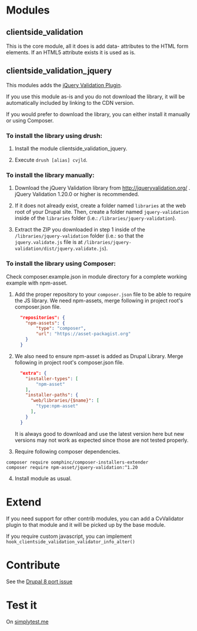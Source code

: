 # Modules

## clientside_validation

This is the core module, all it does is add data- attributes to the HTML
form elements. If an HTML5 attribute exists it is used as is.

## clientside_validation_jquery

This modules adds the [jQuery Validation Plugin](http://jqueryvalidation.org/).

If you use this module as-is and you do not download the library, it will be
automatically included by linking to the CDN version.

If you would prefer to download the library, you can either install it manually
or using Composer.

### To install the library using drush:
1. Install the module clientside_validation_jquery.

2. Execute `drush [alias] cvjld`.

### To install the library manually:

1. Download the jQuery Validation library from http://jqueryvalidation.org/ .
   jQuery Validation 1.20.0 or higher is recommended.

2. If it does not already exist, create a folder named `libraries` at the web
   root of your Drupal site. Then, create a folder named `jquery-validation`
   inside of the `libraries` folder (i.e.: `/libraries/jquery-validation`).

3. Extract the ZIP you downloaded in step 1 inside of the
   `/libraries/jquery-validation` folder (i.e.: so that the `jquery.validate.js`
   file is at `/libraries/jquery-validation/dist/jquery.validate.js`).

### To install the library using Composer:

Check composer.example.json in module directory for a complete working example
 with npm-asset.

1. Add the proper repository to your `composer.json` file to be able to require
   the JS library. We need npm-assets, merge following
    in project root's composer.json file.

    ```json
      "repositories": {
        "npm-assets": {
            "type": "composer",
            "url": "https://asset-packagist.org"
        }
      }
    ```
   
2.  We also need to ensure npm-asset is added as Drupal Library. Merge following
    in project root's composer.json file.
    
    ```json
      "extra": {
        "installer-types": [
            "npm-asset"
        ],
        "installer-paths": {
          "web/libraries/{$name}": [
            "type:npm-asset"
          ],
        }
      }
    ``` 

    It is always good to download and use the latest version here but new 
    versions may not work as expected since those are not tested properly.

3. Require following composer dependencies.
```
composer require oomphinc/composer-installers-extender
composer require npm-asset/jquery-validation:^1.20
```

4. Install module as usual.

# Extend

If you need support for other contrib modules, you can add a CvValidator plugin
to that module and it will be picked up by the base module.

If you require custom javascript, you can implement 
`hook_clientside_validation_validator_info_alter()`

# Contribute

See the [Drupal 8 port issue](https://www.drupal.org/node/2610804)

# Test it

On [simplytest.me](https://simplytest.me/project/clientside_validation/8.x-1.x)

